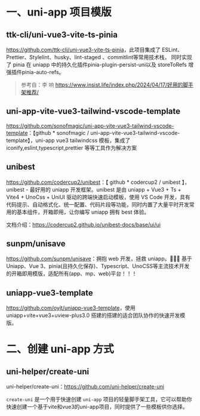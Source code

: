 # 一、uni-app 项目模版

## ttk-cli/uni-vue3-vite-ts-pinia

<https://github.com/ttk-cli/uni-vue3-vite-ts-pinia>，此项目集成了 ESLint、Prettier、Stylelint、husky、lint-staged 、commitlint等常用技术栈，
同时实现了 pinia 在 uniapp 中的持久化插件pinia-plugin-persist-uni以及 storeToRefs 增强插件pinia-auto-refs。

> 参考自：李 响 <https://www.insist.life/index.php/2024/04/17/好用的脚手架推荐/>


## uni-app-vite-vue3-tailwind-vscode-template

<https://github.com/sonofmagic/uni-app-vite-vue3-tailwind-vscode-template>：【github * sonofmagic / uni-app-vite-vue3-tailwind-vscode-template】，uni-app vue3 tailwindcss 模板，集成了 iconify,eslint,typescript,prettier 等等工具作为解决方案

## unibest

<https://github.com/codercup2/unibest>：【 github * codercup2 / unibest 】，unibest - 最好用的 uniapp 开发框架。unibest 是由 uniapp + Vue3 + Ts + Vite4 + UnoCss + UniUI 驱动的跨端快速启动模板，使用 VS Code 开发，具有代码提示、自动格式化、统一配置、代码片段等功能，同时内置了大量平时开发常用的基本组件，开箱即用，让你编写 uniapp 拥有 best 体验。

文档介绍：<https://codercup2.github.io/unibest-docs/base/ui/ui>

## sunpm/unisave

<https://github.com/sunpm/unisave>：拥抱 web 开发，拯救 uniapp。👋👋👋 基于Uniapp、Vue 3、pinia(且持久化保存)、Typescript、UnoCSS等主流技术开发的开箱即用模版，适配所有(app、mp、web)平台！！！

## uniapp-vue3-template

<https://github.com/oyjt/uniapp-vue3-template>，使用uniapp+vite+vue3+uview-plus3.0 搭建的搭建的适合团队协作的快速开发模版。

# 二、创建 uni-app 方式

## uni-helper/create-uni

uni-helper/create-uni：<https://github.com/uni-helper/create-uni>

`create-uni` 是一个用于快速创建 `uni-app` 项目的轻量脚手架工具，它可以帮助你快速创建一个基于vite和vue3的uni-app项目，同时提供了一些模板供你选择。
